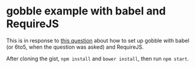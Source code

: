 # gobble example with babel and RequireJS

This is in response to [this question](https://github.com/gobblejs/gobble/issues/32) about how to set up gobble with babel (or 6to5, when the question was asked) and RequireJS.

After cloning the gist, `npm install` and `bower install`, then run `npm start`.
